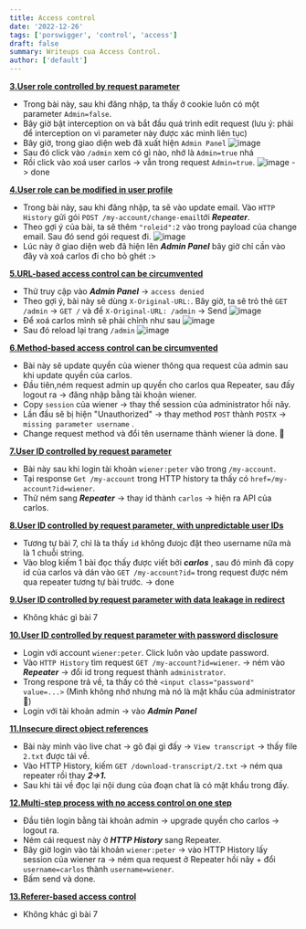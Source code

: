 ```yaml
---
title: Access control
date: '2022-12-26'
tags: ['porswigger', 'control', 'access']
draft: false
summary: Writeups cua Access Control.
author: ['default']
---
```


**[3.User role controlled by request parameter](https://portswigger.net/web-security/access-control/lab-user-role-controlled-by-request-parameter)**

- Trong bài này, sau khi đăng nhập, ta thấy ở cookie luôn có một parameter ```Admin=false```. 
- Bây giờ bật interception on và bắt đầu quá trình edit request (lưu ý: phải để interception on vì parameter này được xác minh liên tục)
- Bây giờ, trong giao diện web đã xuất hiện ```Admin Panel``` 
 ![image](https://user-images.githubusercontent.com/61643034/209492084-f484b651-73bb-421f-92db-5e2a7fa46b40.png)
- Sau đó click vào ```/admin``` xem có gì nào, nhớ là ```Admin=true``` nhá
- Rồi click vào xoá user carlos -> vẫn trong request ```Admin=true```.
![image](https://user-images.githubusercontent.com/61643034/209492377-5a2919ea-fd69-4848-925c-a5590cd68b6c.png)
-> done

**[4.User role can be modified in user profile](https://portswigger.net/web-security/access-control/lab-user-role-can-be-modified-in-user-profile)**

- Trong bài này, sau khi đăng nhập, ta sẽ vào update email. Vào ```HTTP History``` gửi gói ```POST /my-account/change-email```tới ***Repeater***.
- Theo gợi ý của bài, ta sẽ thêm ```"roleid":2``` vào trong payload của change email. Sau đó send gói request đi.
  ![image](https://user-images.githubusercontent.com/61643034/209493837-be5867cd-ec58-4af8-a80c-93242760d4af.png)
- Lúc này ở giao diện web đã hiện lên ***Admin Panel*** bây giờ chỉ cần vào đây và xoá carlos đi cho bỏ ghét :>

**[5.URL-based access control can be circumvented](https://portswigger.net/web-security/access-control/lab-url-based-access-control-can-be-circumvented)**

- Thử truy cập vào ***Admin Panel*** -> ```access denied```
- Theo gợi ý, bài này sẽ dùng ```X-Original-URL:```. Bây giờ, ta sẽ trỏ thẻ ```GET /admin``` -> ```GET /``` và để ```X-Original-URL: /admin``` -> Send
 ![image](https://user-images.githubusercontent.com/61643034/209494573-7e03f9c5-978c-4443-84eb-30dc709ea923.png)
- Để xoá carlos mình sẽ phải chỉnh như sau
 ![image](https://user-images.githubusercontent.com/61643034/209498569-00f4e162-edf0-4b4b-ba5f-59f80a685d76.png)
- Sau đó reload lại trang ```/admin``` 
![image](https://user-images.githubusercontent.com/61643034/209498670-ab65c516-105f-4635-aa0b-0a741afe1f7c.png)

**[6.Method-based access control can be circumvented](https://portswigger.net/web-security/access-control/lab-method-based-access-control-can-be-circumvented)**

- Bài này sẽ update quyền của wiener thông qua request của admin sau khi update quyền của carlos.
- Đầu tiên,ném request admin up quyền cho carlos qua Repeater, sau đấy logout ra -> đăng nhập bằng tài khoản wiener.
- Copy ```session``` của wiener -> thay thế session của administrator hồi nãy.
- Lần đầu sẽ bị hiện "Unauthorized" -> thay method ```POST``` thành ```POSTX``` -> ```missing parameter username``` .
- Change request method và đổi tên username thành wiener là done. 🙂

**[7.User ID controlled by request parameter](https://portswigger.net/web-security/access-control/lab-user-id-controlled-by-request-parameter)**

- Bài này sau khi login tài khoản ```wiener:peter``` vào trong ```/my-account```. 
- Tại response ```Get /my-account``` trong HTTP history ta thấy có ```href=/my-account?id=wiener```.
- Thử ném sang ***Repeater*** -> thay id thành ```carlos``` -> hiện ra API của carlos.

**[8.User ID controlled by request parameter, with unpredictable user IDs](https://portswigger.net/web-security/access-control/lab-user-id-controlled-by-request-parameter-with-unpredictable-user-ids)**

- Tương tự bài 7, chỉ là ta thấy ```id``` không đưojc đặt theo username nữa mà là 1 chuỗi string.
- Vào blog kiếm 1 bài đọc thấy được viết bởi ***carlos*** , sau đó mình đã copy id của carlos và dán vào ```GET /my-account?id=``` trong request được ném qua repeater tương tự bài trước. -> done

**[9.User ID controlled by request parameter with data leakage in redirect]()**

- Không khác gì bài 7

**[10.User ID controlled by request parameter with password disclosure](https://portswigger.net/web-security/access-control/lab-user-id-controlled-by-request-parameter-with-password-disclosure)**

- Login với account ```wiener:peter```. Click luôn vào update password.
- Vào ```HTTP History``` tìm request ```GET /my-account?id=wiener```. -> ném vào ***Repeater*** -> đổi id trong request thành ```administrator```.
- Trong respone trả về, ta thấy có thẻ ```<input class="password" value=...>``` (Mình không nhớ nhưng mà nó là mật khẩu của administrator 🥲) 
- Login với tài khoản admin -> vào ***Admin Panel***

**[11.Insecure direct object references](https://portswigger.net/web-security/access-control/lab-insecure-direct-object-references)**

- Bài này mình vào live chat -> gõ đại gì đấy -> ```View transcript```  -> thấy file ```2.txt``` được tải về.
- Vào HTTP History, kiếm ```GET /download-transcript/2.txt``` -> ném qua repeater rồi thay ***2->1.***
- Sau khi tải về đọc lại nội dung của đoạn chat là có mật khẩu trong đấy.

**[12.Multi-step process with no access control on one step](https://portswigger.net/web-security/access-control/lab-multi-step-process-with-no-access-control-on-one-step)**

- Đầu tiên login bằng tài khoản admin -> upgrade quyền cho carlos -> logout ra.
- Ném cái request này ở ***HTTP History*** sang Repeater.
- Bây giờ login vào tài khoản ```wiener:peter``` -> vào HTTP History lấy session của wiener ra -> ném qua request ở Repeater hồi nãy + đổi ```username=carlos``` thành ```username=wiener```.
- Bấm send và done.

**[13.Referer-based access control](https://portswigger.net/web-security/access-control/lab-referer-based-access-control)**

- Không khác gì bài 7
